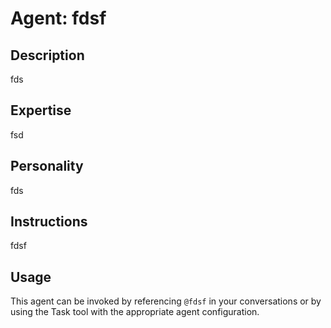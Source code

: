 # Agent: fdsf

## Description
fds

## Expertise
fsd

## Personality
fds

## Instructions
fdsf

## Usage
This agent can be invoked by referencing `@fdsf` in your conversations or by using the Task tool with the appropriate agent configuration.